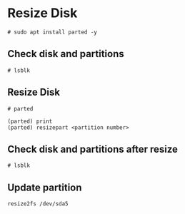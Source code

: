 # Resize Disk

```
# sudo apt install parted -y
```

## Check disk and partitions
```
# lsblk
```

## Resize Disk
```
# parted

(parted) print
(parted) resizepart <partition number>
```

## Check disk and partitions after resize
```
# lsblk
```

## Update partition
```
resize2fs /dev/sda5 
```
